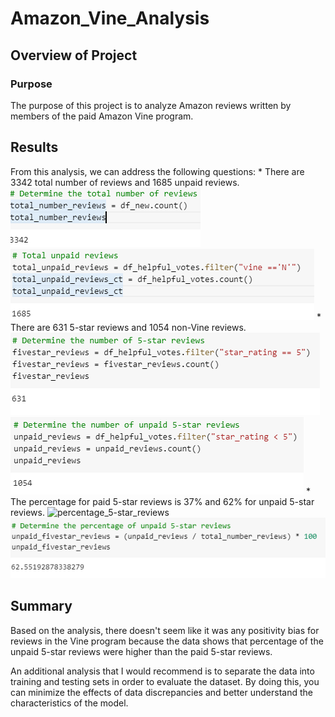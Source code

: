 # Amazon_Vine_Analysis

## Overview of Project

### Purpose
The purpose of this project is to analyze Amazon reviews written by members of the paid Amazon Vine program.

## Results
From this analysis, we can address the following questions:
     * There are 3342 total number of reviews and 1685 unpaid reviews.
     ![Total_reviews](Resources/Total_reviews.png)
     ![Unpaid_reviews](Resources/Unpaid_reviews.png)
     * There are 631 5-star reviews and 1054 non-Vine reviews. 
     ![5-star_reviews](Resources/5-star_reviews.png)
     ![unpaid_5-star_reviews](Resources/unpaid_5-star_reviews.png)
     * The percentage for paid 5-star reviews is 37% and 62% for unpaid 5-star reviews.
     ![percentage_5-star_reviews](Resources/percentage_5-star_reviews.png)
     ![percentage_unpaid_5-star_reviews](Resources/percentage_unpaid_5-star_reviews.png)
     
      
## Summary
Based on the analysis, there doesn't seem like it was any positivity bias for reviews in the Vine program because the data shows that percentage of the unpaid 5-star reviews were higher than the paid 5-star reviews.

An additional analysis that I would recommend is to separate the data into training and testing sets in order to evaluate the dataset. By doing this, you can minimize the effects of data discrepancies and better understand the characteristics of the model.
